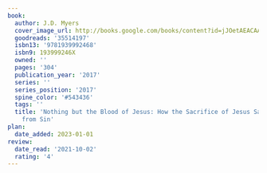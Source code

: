 ```yaml
---
book:
  author: J.D. Myers
  cover_image_url: http://books.google.com/books/content?id=jJOetAEACAAJ&printsec=frontcover&img=1&zoom=1&source=gbs_api
  goodreads: '35514197'
  isbn13: '9781939992468'
  isbn9: 193999246X
  owned: ''
  pages: '304'
  publication_year: '2017'
  series: ''
  series_position: '2017'
  spine_color: '#543436'
  tags: ''
  title: 'Nothing but the Blood of Jesus: How the Sacrifice of Jesus Saves the World
    from Sin'
plan:
  date_added: 2023-01-01
review:
  date_read: '2021-10-02'
  rating: '4'
---
```

